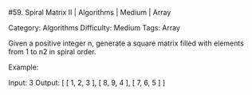 #59. Spiral Matrix II | Algorithms | Medium | Array

Category: Algorithms
Difficulty: Medium
Tags: Array

Given a positive integer n, generate a square matrix filled with elements from 1 to n2 in spiral order.

Example:


Input: 3
Output:
[
 [ 1, 2, 3 ],
 [ 8, 9, 4 ],
 [ 7, 6, 5 ]
]



